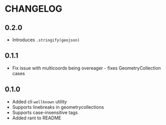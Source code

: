 # CHANGELOG

## 0.2.0

* Introduces `.stringify(geojson)`

## 0.1.1

* Fix issue with multicoords being overeager - fixes GeometryCollection cases

## 0.1.0

* Added cli `wellknown` utility
* Supports linebreaks in geometrycollections
* Supports case-insensitive tags
* Added rant to README
